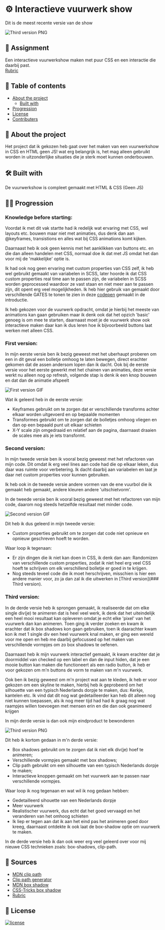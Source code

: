 # ⚙ Interactieve vuurwerk show
Dit is de meest recente versie van de show

![Third version PNG](./images/derde_versie.PNG)

## 📂 Assignment
Een interactieve vuurwerkshow maken met puur CSS en een interactie die daarbij past.<br>
[Rubric](https://cmda-minor-web.github.io/css-to-the-rescue-2122/beoordelingsformulier.html)


## 🧾 Table of contents
-   [About the project](##About-the-project)
      * [Built with](###Built-with)
-   [Progression](##Progression)
-   [License](##License)
-   [Contributers](##Contributers)

## 📖 About the project
Het project dat ik gekozen heb gaat over het maken van een vuurwerkshow in CSS en HTML geen JS! wat erg belangrijk is, het mag alleen gebruikt worden in uitzonderlijke situaties die je sterk moet kunnen onderbouwen. 

## 🛠 Built with
De vuurwerkshow is compleet gemaakt met HTML & CSS (Geen JS)

## 👩‍💻 Progression

### Knowledge before starting:
Voordat ik met dit vak startte had ik redelijk wat ervaring met CSS, wel layouts etc. bouwen maar niet met animaties, dus denk dan aan @keyframes, transistions en alles wat bij CSS animations komt kijken.

Daarnaast heb ik ook geen kennis met het aanklikken van buttons etc. en die dan alleen handelen met CSS, normaal doe ik dat met JS omdat het dan voor mij de 'makkelijke' optie is.

Ik had ook nog geen ervaring met custom properties van CSS zelf, ik heb wel gebruikt gemaakt van variabelen in SCSS, later hoorde ik dat CSS custom properties real time aan te passen zijn, de variabelen in SCSS worden geprocessed waardoor ze vast staan en niet meer aan te passen zijn, dit opent erg veel mogelijkheden.
Ik heb hier gebruik van gemaakt door verschillende GATES te tonen te zien in deze [codepen](https://codepen.io/koenhaagsma/pen/WNXjMbz) gemaakt in de introductie.

Ik heb gekozen voor de vuurwerk opdracht, omdat je hierbij het meeste van animations kan gaan gebruiken maar ik denk ook dat het opzich 'basic' genoeg is om mee te starten, daarnaast moet je de vuurwerk show ook interactieve maken daar kan ik dus leren hoe ik bijvoorbeeld buttons laat werken met alleen CSS.

### First version:
In mijn eerste versie ben ik bezig geweest met het uberhaupt proberen om een in dit geval een bolletje omhoog te laten bewegen, direct erachter gekomen dat de assen andersom lopen dan ik dacht. Ook bij de eerste versie voor het eerste gewerkt met het chainen van animaties, deze versie werkt nu alleen nog op refresh, volgende stap is denk ik een knop bouwen en dat dan de animatie afspeelt

![First version GIF](./images/FirstAnimation.gif)

Wat ik geleerd heb in de eerste versie:
- Keyframes gebruikt om te zorgen dat er verschillende transforms achter elkaar worden uitgevoerd en op bepaalde momenten
- Transformes gebruikt om te zorgen dat de bolletjes omhoog vliegen en dan op een bepaald punt uit elkaar schieten
- X-Y scale zijn omgedraaid en relatief aan de pagina, daarnaast draaien de scales mee als je iets transformt.

### Second version:
In mijn tweede versie ben ik vooral bezig geweest met het refactoren van mijn code. Dit omdat ik erg veel lines aan code had die op elkaar leken, dus daar was ruimte voor verbetering. Ik dacht daarbij aan variabelen en laat je daar net custom properties voor kunnen gebruiken.

Ik heb ook in de tweede versie andere vormen van de ene vuurbol die ik gemaakt heb gemaakt, andere kleuren andere 'uitschietvorm'.

In de tweede versie ben ik vooral bezig geweest met het refactoren van mijn code, daarom nog steeds hetzelfde resultaat met minder code.

![Second version GIF](./images/FirstAnimation.gif)

Dit heb ik dus geleerd in mijn tweede versie:
- Custom properties gebruikt om te zorgen dat code niet opnieuw en opnieuw geschreven hoeft te worden.

Waar loop ik tegenaan:
- Er zijn dingen die ik niet kan doen in CSS, ik denk dan aan: Randomizen van verschillende custom properties, zodat ik niet heel erg veel CSS hoeft te schrijven om elk verschillend bolletje er goed in te krijgen.
- Nog steeds teveel code die ik moet herschrijven, misschien is hier een andere manier voor, zo ja dan zal ik die uitwerken in [Third version](### Third version).

### Third version:
In de derde versie heb ik sprongen gemaakt, ik realiseerde dat om elke single div(je) te animeren dat is heel veel werk, ik denk dat het uiteindelijk een heel mooi resultaat kan opleveren omdat je echt elke 'pixel' van het vuurwerk dan kan animeren.
Toen ging ik verder zoeken en kwam ik erachter dat ik box shadows kon gaan gebruiken, toen ik daarachter kwam kon ik met 1 single div een heel vuurwerk knal maken, er ging een wereld voor me open en heb me daarbij gefocussed op het maken van verschillende vormpjes om zo box shadows te oefenen.

Daarnaast heb ik mijn vuurwerk interactief gemaakt, ik kwam erachter dat je doormiddel van checked op een label en dan de input hiden, dat je een mooie button kan maken die functioneert als een radio button, ik heb er voor gekozen om m'n buttons de vorm te maken van m'n vuurwerk.

Ook ben ik bezig geweest om m'n project wat aan te kleden, ik heb er voor gekozen om een skyline te maken, hierbij heb ik geprobeerd om het silhouette van een typisch Nederlands dorpje te maken, dus: Kerkje, kantelen etc.
Ik vind dat dit nog wat gedetailleerder kan heb dit alleen nog niet kunnen toepassen, als ik nog meer tijd had had ik graag nog wat raampjes willen toevoegen met mensen erin en die dan ook geanimeerd krijgen

In mijn derde versie is dan ook mijn eindproduct te bewonderen

![Third version PNG](./images/derde_versie.PNG)

Dit heb ik kortom gedaan in m'n derde versie:
- Box shadows gebruikt om te zorgen dat ik niet elk div(je) hoef te animeren;
- Verschillende vormpjes gemaakt met box shadows;
- Clip path gebruikt om een silhouette van een typisch Nederlands dorpje te maken;
- Interactieve knoppen gemaakt om het vuurwerk aan te passen naar verschillende vormpjes.

Waar loop ik nog tegenaan en wat wil ik nog gedaan hebben:
- Gedetailleerd sihouette van een Nederlands dorpje
- Meer vuurwerk
- Realistischer vuurwerk, dus echt dat het goed vervaagd en het veranderen van het omhoog schieten
- Ik liep er tegen aan dat ik aan het eind pas het animeren goed door kreeg, daarnaast ontdekte ik ook laat de box-shadow optie om vuurwerk te maken.

In de derde versie heb ik dan ook weer erg veel geleerd over voor mij nieuwe CSS technieken zoals: box-shadows, clip-path.

## 📑 Sources
- [MDN clip path](https://developer.mozilla.org/en-US/docs/Web/CSS/clip-path)
- [Clip path generator](https://bennettfeely.com/clippy/)
- [MDN box shadow](https://developer.mozilla.org/en-US/docs/Web/CSS/box-shadow)
- [CSS-Tricks box shadow](https://css-tricks.com/snippets/css/css-box-shadow/)
- [Rubric](https://cmda-minor-web.github.io/css-to-the-rescue-2122/beoordelingsformulier.html)

## 🔖 License
[![license](https://img.shields.io/github/license/DAVFoundation/captain-n3m0.svg?style=flat-square)]()
